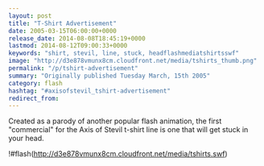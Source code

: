 ```yaml
---
layout: post
title: "T-Shirt Advertisement"
date: 2005-03-15T06:00:00+0000
release_date: 2014-08-08T18:45:19+0000
lastmod: 2014-08-12T09:00:33+0000
keywords: "shirt, stevil, line, stuck, headflashmediatshirtsswf"
image: "http://d3e878vmunx8cm.cloudfront.net/media/tshirts_thumb.png"
permalink: "/p/tshirt-advertisement"
summary: "Originally published Tuesday March, 15th 2005"
category: flash
hashtag: "#axisofstevil_tshirt-advertisement"
redirect_from:
---
```


Created as a parody of another popular flash animation, the first "commercial" for the Axis of Stevil t-shirt line is one that will get stuck in your head.

!#flash(http://d3e878vmunx8cm.cloudfront.net/media/tshirts.swf)
